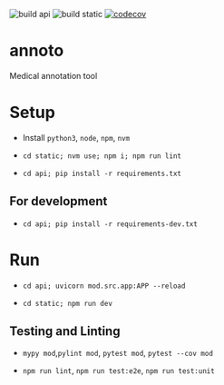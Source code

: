 ![build api](https://github.com/team-folivora/annoto/actions/workflows/build-api.yml/badge.svg?branch=main)
![build static](https://github.com/team-folivora/annoto/actions/workflows/build-static.yml/badge.svg?branch=main)
[![codecov](https://codecov.io/gh/team-folivora/annoto/branch/main/graph/badge.svg?token=8OKTHCXOEA)](https://codecov.io/gh/team-folivora/annoto)

# annoto

Medical annotation tool

# Setup

* Install `python3`, `node`, `npm`, `nvm`

* `cd static; nvm use; npm i; npm run lint`

* `cd api; pip install -r requirements.txt`

## For development

* `cd api; pip install -r requirements-dev.txt`

# Run

* `cd api; uvicorn mod.src.app:APP --reload`

* `cd static; npm run dev`

## Testing and Linting

* `mypy mod`,`pylint mod`, `pytest mod`, `pytest --cov mod`

* `npm run lint`, `npm run test:e2e`, `npm run test:unit`
